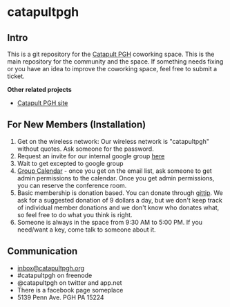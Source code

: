 # catapultpgh

## Intro
This is a git repository for the [Catapult PGH][4] coworking space. This is the main repository for the community and the space. If something needs fixing or you have an idea to improve the coworking space, feel free to submit a ticket.

**Other related projects**

- [Catapult PGH site][1]


## For New Members (Installation)

1. Get on the wireless network: Our wireless network is "catapultpgh" without quotes. Ask someone for the password.
2. Request an invite for our internal google group [here][2]
3. Wait to get excepted to google group
4. [Group Calendar][3] - once you get on the email list, ask someone to get admin permissions to the calendar. Once you get admin permissions, you can reserve the conference room.
5. Basic membership is donation based. You can donate through [gittip][5]. We ask for a suggested donation of 9 dollars a day, but we don't keep track of individual member donations and we don't know who donates what, so feel free to do what you think is right.
6. Someone is always in the space from 9:30 AM to 5:00 PM. If you need/want a key, come talk to someone about it.

## Communication
- inbox@catapultpgh.org
- #catapultpgh on freenode
- @catapultpgh on twitter and app.net
- There is a facebook page someplace
- 5139 Penn Ave. PGH PA 15224

[1]: https://github.com/catapultpgh/catapultpgh-site
[2]: https://groups.google.com/d/forum/catapultpgh
[3]: http://www.google.com/calendar/embed?src=uubi2gppen4ia1dmc0op342pac%40group.calendar.google.com&ctz=America/New_York
[4]: http://catapultpgh.org
[5]: https://github.com/catapultpgh/main
